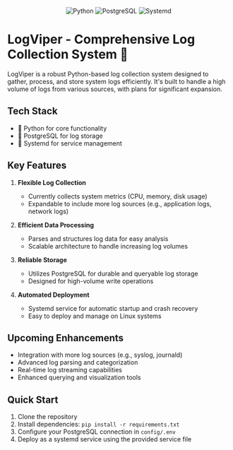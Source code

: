 <div align="center">

![Python](https://img.shields.io/badge/Python-3776AB?style=for-the-badge&logo=python&logoColor=white)
![PostgreSQL](https://img.shields.io/badge/PostgreSQL-336791?style=for-the-badge&logo=postgresql&logoColor=white)
![Systemd](https://img.shields.io/badge/Systemd-FCC624?style=for-the-badge&logo=linux&logoColor=black)

</div>

# LogViper - Comprehensive Log Collection System 🐍

LogViper is a robust Python-based log collection system designed to gather, process, and store system logs efficiently. It's built to handle a high volume of logs from various sources, with plans for significant expansion.

## Tech Stack

- 🐍 Python for core functionality
- 🐘 PostgreSQL for log storage
- 🐧 Systemd for service management

## Key Features

1. **Flexible Log Collection**
   - Currently collects system metrics (CPU, memory, disk usage)
   - Expandable to include more log sources (e.g., application logs, network logs)

2. **Efficient Data Processing**
   - Parses and structures log data for easy analysis
   - Scalable architecture to handle increasing log volumes

3. **Reliable Storage**
   - Utilizes PostgreSQL for durable and queryable log storage
   - Designed for high-volume write operations

4. **Automated Deployment**
   - Systemd service for automatic startup and crash recovery
   - Easy to deploy and manage on Linux systems

## Upcoming Enhancements

- Integration with more log sources (e.g., syslog, journald)
- Advanced log parsing and categorization
- Real-time log streaming capabilities
- Enhanced querying and visualization tools

## Quick Start

1. Clone the repository
2. Install dependencies: `pip install -r requirements.txt`
3. Configure your PostgreSQL connection in `config/.env`
4. Deploy as a systemd service using the provided service file
